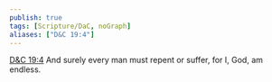 ```yaml
---
publish: true
tags: [Scripture/DaC, noGraph]
aliases: ["D&C 19:4"]
---
```

[D&C 19:4](https://churchofjesuschrist.org/study/scriptures/dc-testament/dc/19?lang=eng&id=p4#p4) And surely every man must repent or suffer, for I, God, am endless.

